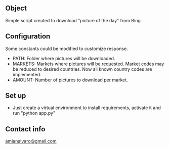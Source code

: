 ## Object

Simple script created to download "picture of the day" from Bing

## Configuration

Some constants could be modified to customize response.
- PATH: Folder where pictures will be downloaded.
- MARKETS: Markets where pictures will be requested. Market codes may be reduced to desired countries. Now all known country codes are implemented.
- AMOUNT: Number of pictures to download per market. 

## Set up

- Just create a virtual environment to install requirements, activate it and run "python app.py" 

## Contact info

amianalvaro@gmail.com


